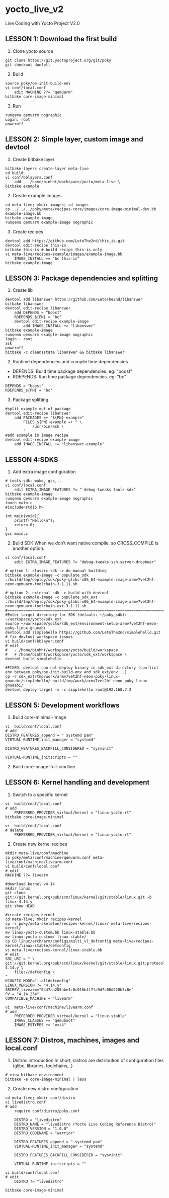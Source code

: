 # yocto_live_v2
Live Coding with Yocto Project V2.0

## LESSON 1: Download the first build
1. Clone yocto source
```
git clone https://git.yoctoproject.org/git/poky
git checkout dunfell
```
2. Build
```
source poky/oe-init-build-env
vi conf/local.conf
	edit MACHINE ??= "qemuarm"
bitbake core-image-minimal
```
3. Run
```
runqemu qemuarm nographic
Login: root
poweroff
```

## LESSON 2: Simple layer, custom image and devtool
1. Create bitbake layer
```
bitbake-layers create-layer meta-live
cd build
vi conf/bblayers.conf
	add    /home/binhht/workspace/yocto/meta-live \
bitbake example
```
2. Create example images
```
cd meta-live; mkdir images; cd images
cp ../../../poky/meta/recipes-core/images/core-image-minimal-dev.bb example-image.bb
bitbake example-image
runqemu qemuarm example-image nographic
```
3. Create recipes
```
devtool add https://github.com/LetoThe2nd/this_is.git
devtool edit-recipe this-is
bitbake this-is # build recipe this-is only
vi meta-live/recipes-example/images/example-image.bb
	IMAGE_INSTALL += "bc this-is"
bitbake example-image
```

## LESSON 3: Package dependencies and splitting
1. Create lib
```
devtool add libanswer https://github.com/LetoThe2nd/libanswer
bitbake libanswer
devtool edit-recipe libanswer
	add DEPENDS = “boost”
    RDEPENDS_${PN} = “bc” 
	devtool edit-recipe example-image
		add	IMAGE_INSTALL += "libanswer"
bitbake example-image
runqemu qemuarm example-image nographic
login : root
ask
poweroff
bitbake -c cleansstate libanswer && bitbake libanswer
```
2. Runtime dependencies and compile time dependencies
- DEPENDS: Build time package dependencies. eg: "boost"
- RDEPENDS: Run time package dependencies. eg:  "bc"
```
DEPENDS = "boost"
RDEPENDS_${PN} = "bc"
```
3. Package splitting
```
#split example out of package
devtool edit-recipe libanswer
	add	PACKAGES =+ "${PN}-example"
		FILES_${PN}-example =+ " \
			/usr/bin/ask \
 		"
#add example in image recipe
devtool edit-recipe example-image
	add	IMAGE_INSTALL += "libanswer-example"
```

## LESSON 4:SDKS
1. Add extra image configuration
```
# tools-sdk: make, gcc,..
vi conf/local.conf
	edit EXTRA_IMAGE_FEATURES ?= “ debug-tweaks tools-sdk”
bitbake example-image
runqemu qemuarm example-image nographic
touch main.c
#include<stdio.h>

int main(void){
    printf("Hello\n");
    return 0;
}
gcc main.c
```
2. Build SDK
When we don’t want native compile, so CROSS_COMPILE is another option.
```
vi conf/local.conf
	edit EXTRA_IMAGE_FEATURES ?= "debug-tweaks ssh-server-dropbear"
```
```
# option 1: classic sdk -> do manual building
bitbake example-image -c populate_sdk
./build/tmp/deploy/sdk/poky-glibc-x86_64-example-image-armv7vet2hf-neon-qemuarm-toolchain-3.1.11.sh
```
```
# option 2: external sdk -> build with devtool
bitbake example-image -c populate_sdk_ext
./build/tmp/deploy/sdk/poky-glibc-x86_64-example-image-armv7vet2hf-neon-qemuarm-toolchain-ext-3.1.11.sh
#=============================================================================
#Enter target directory for SDK (default: ~/poky_sdk): ~/workspace/yocto/sdk_ext
source ~/workspace/yocto/sdk_ext/environment-setup-armv7vet2hf-neon-poky-linux-gnueabi
devtool add simplehello https://github.com/LetoThe2nd/simplehello.git
# fix devtool workspace issues
vi build/conf/bblayer.conf
# edit
#	- /home/binhht/workspace/yocto/build/workspace 
#	+ /home/binhht/workspace/yocto/sdk_ext/workspace \
devtool build simplehello

#FIXED: devtool can not deploy binary in sdk_ext directory (conflict env between poky/oe-init-build-env and sdk_ext/env...)
cp -r sdk_ext/tmp/work/armv7vet2hf-neon-poky-linux-gnueabi/simplehello/ build/tmp/work/armv7vet2hf-neon-poky-linux-gnueabi/
devtool deploy-target -s -c simplehello root@192.168.7.2
```

## LESSON 5: Development workflows
1. Build core-minimal-image
```
vi  build/conf/local.conf
# add
DISTRO_FEATURES_append = " systemd pam"
VIRTUAL-RUNTIME_init_manager = "systemd"
 
DISTRO_FEATURES_BACKFILL_CONSIDERED = "sysvinit"

VIRTUAL-RUNTIME_initscripts = ""
```
2. Build core-image-full-cmdline

## LESSON 6: Kernel handling and development
1. Switch to a specific kernel
```
vi  build/conf/local.conf
# add
	PREFERRED_PROVIDER_virtual/kernel = "linux-yocto-rt"
bitbake core-image-minimal

vi  build/conf/local.conf
# delete
	PREFERRED_PROVIDER_virtual/kernel = "linux-yocto-rt"
```
2. Create new kernel recipes
```
mkdir meta-live/conf/machine
cp poky/meta/conf/machine/qemuarm.conf meta-live/conf/machine/livearm.conf
vi build/conf/local.conf
# edit
MACHINE ??= livearm
```
```
#download kernel v4.14
mkdir linux
git clone git://git.kernel.org/pub/scm/linux/kernel/git/stable/linux.git -b linux-4.14.y
git show HEAD
```
```
#create recipes-kernel
cd meta-live; mkdir recipes-kernel
cp -r poky/meta-skeleton/recipes-kernel/linux/ meta-live/recipes-kernel/
mv linux-yocto-custom.bb linux-stable.bb
mv linux-yocto-custom/ linux-stable/
cp CD linux/arch/arm/configs/multi_v7_defconfig meta-live/recipes-kernel/linux-stable/defconfig
vi meta-live/recipes-kernel/linux-stable.bb
# edit
SRC_URI = " \
git://git.kernel.org/pub/scm/linux/kernel/git/stable/linux.git;protocol=git;nocheckout=1;name=machine;branch=linux-4.14.y \
	file://defconfig \
"
KCONFIG_MODE="--alldefconfig"
LINUX_VERSION ?= "4.14.y"
SRCREV_livearm="0447aa205abe1c0c016b4f7fa9d7c08d920b5c8e"
PV = "4.14.254"
COMPATIBLE_MACHINE = "livearm"

vi  meta-live/conf/machine/livearm.conf
# add
	PREFERRED_PROVIDER_virtual/kernel = "linux-stable"
	IMAGE_CLASSES += "qemuboot"
	IMAGE_FSTYPES += "ext4"
```

## LESSON 7: Distros, machines, images and local.conf
1. Distros introduction
In short, distros are distribution of configuration files (glibc, libraries, toolchains,..)
```
# view bitbake environment
bitbake -e core-image-minimal | less
```

2. Create new distro configuration
```
cd meta-live; mkdir conf/distro
vi livedistro.conf
# add
	require conf/distro/poky.conf

	DISTRO = "livedistro"
	DISTRO_NAME = "livedistro (Yocto Live Coding Reference Distro)"
	DISTRO_VERSION = "1.0.0"
	DISTRO_CODENAME = "warrior"

	DISTRO_FEATURES_append = " systemd pam"
	VIRTUAL-RUNTIME_init_manager = "systemd"
 
	DISTRO_FEATURES_BACKFILL_CONSIDERED = "sysvinit"

	VIRTUAL-RUNTIME_initscripts = ""

vi build/conf/local.conf
# edit
	DISTRO ?= "livedistro"

bitbake core-image-minimal
```
